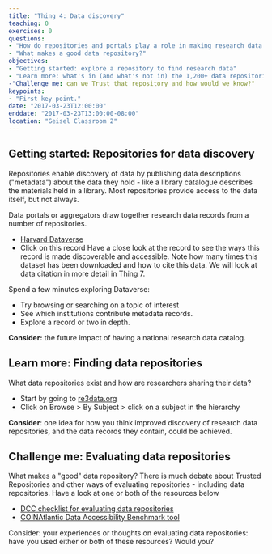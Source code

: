 ```yaml
---
title: "Thing 4: Data discovery"
teaching: 0
exercises: 0
questions:
- "How do repositories and portals play a role in making research data discoverable and accessible?"
- "What makes a good data repository?"
objectives:
- "Getting started: explore a repository to find research data"
- "Learn more: what's in (and what's not in) the 1,200+ data repositories in re3data?"
-"Challenge me: can we Trust that repository and how would we know?"
keypoints:
- "First key point."
date: "2017-03-23T12:00:00"
enddate: "2017-03-23T13:00:00-08:00"
location: "Geisel Classroom 2"
---
```

## Getting started: Repositories for data discovery

Repositories enable discovery of data by publishing data descriptions ("metadata") about the data they hold - like a library catalogue describes the materials held in a library.  Most repositories provide access to the data itself, but not always.

Data portals or aggregators draw together research data records from a number of repositories. 
* [Harvard Dataverse](https://dataverse.harvard.edu/) <!---eg Research Data Australia (RDA) aggregates records from over 100 Australian research repositories.-->
* Click on this record <!---from the Australian Antarctic Data Centre: Weddell seals in Antarctica-->
Have a close look at the record to see the ways this record is made discoverable and accessible.  Note how many times this dataset has been downloaded and how to cite this data.  We will look at data citation in more detail in Thing 7.

Spend a few minutes exploring Dataverse:

* Try browsing or searching on a topic of interest
* See which institutions contribute metadata records.  
* Explore a record or two in depth.

**Consider:** the future impact of having a national research data catalog.

## Learn more: Finding data repositories

What data repositories exist and how are researchers sharing their data?

* Start by going to [re3data.org](http://www.re3data.org/)
* Click on Browse > By Subject > click on a subject in the hierarchy
<!---* There are a surprising number of data repositories listed for Australia.   Does this present all the research data repositories Australia has to offer: is anything missing?-->

**Consider**:  one idea for how you think improved discovery of research data repositories, and the data records they contain, could be achieved.


## Challenge me: Evaluating data repositories
What makes a "good" data repository?  There is much debate about Trusted Repositories and other ways of evaluating repositories - including data repositories.
Have a look at one or both of the resources below
* [DCC checklist for evaluating data repositories](http://www.dcc.ac.uk/resources/how-guides-checklists/where-keep-research-data/where-keep-research-data)
* [COINAtlantic Data Accessibility Benchmark tool](http://coinatlantic.ca/index.php/coinatlantic/data-accessibility-benchmark-tool)

Consider: your experiences or thoughts on evaluating data repositories: have you used either or both of these resources?  Would you?  

